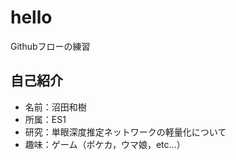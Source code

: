 # hello
Githubフローの練習

## 自己紹介
- 名前：沼田和樹
- 所属：ES1
- 研究：単眼深度推定ネットワークの軽量化について
- 趣味：ゲーム（ポケカ，ウマ娘，etc...）


